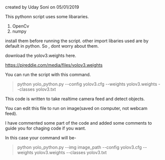 created by Uday Soni on 05/01/2019

This pythonn script uses some libararies.
1. OpenCv
2. numpy

install them before running the script.
other import libaries used are by default in python. So , dont worry about them.

download the yolov3.weights here.

https://pjreddie.com/media/files/yolov3.weights

You can run the script with this command.

> python yolo_python.py  --config yolov3.cfg  --weights yolov3.weights  --classes yolov3.txt

This code is written to take realtime camera feed and detect objects.

You can edit this file to run on image(saved on computer, not webcam feed).

I have commented some part of the code and added some comments to guide you for chaging code if you want.

In this case your command will be-

> python yolo_python.py --img image_path  --config yolov3.cfg  --weights yolov3.weights  --classes yolov3.txt
   
